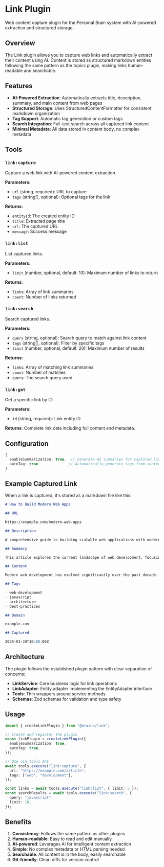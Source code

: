 # Link Plugin

Web content capture plugin for the Personal Brain system with AI-powered extraction and structured storage.

## Overview

The Link plugin allows you to capture web links and automatically extract their content using AI. Content is stored as structured markdown entities following the same pattern as the topics plugin, making links human-readable and searchable.

## Features

- **AI-Powered Extraction**: Automatically extracts title, description, summary, and main content from web pages
- **Structured Storage**: Uses StructuredContentFormatter for consistent markdown organization
- **Tag Support**: Automatic tag generation or custom tags
- **Search Integration**: Full-text search across all captured link content
- **Minimal Metadata**: All data stored in content body, no complex metadata

## Tools

### `link:capture`

Capture a web link with AI-powered content extraction.

**Parameters:**

- `url` (string, required): URL to capture
- `tags` (string[], optional): Optional tags for the link

**Returns:**

- `entityId`: The created entity ID
- `title`: Extracted page title
- `url`: The captured URL
- `message`: Success message

### `link:list`

List captured links.

**Parameters:**

- `limit` (number, optional, default: 10): Maximum number of links to return

**Returns:**

- `links`: Array of link summaries
- `count`: Number of links returned

### `link:search`

Search captured links.

**Parameters:**

- `query` (string, optional): Search query to match against link content
- `tags` (string[], optional): Filter by specific tags
- `limit` (number, optional, default: 20): Maximum number of results

**Returns:**

- `links`: Array of matching link summaries
- `count`: Number of matches
- `query`: The search query used

### `link:get`

Get a specific link by ID.

**Parameters:**

- `id` (string, required): Link entity ID

**Returns:**
Complete link data including full content and metadata.

## Configuration

```typescript
{
  enableSummarization: true,  // Generate AI summaries for captured links
  autoTag: true              // Automatically generate tags from content
}
```

## Example Captured Link

When a link is captured, it's stored as a markdown file like this:

```markdown
# How to Build Modern Web Apps

## URL

https://example.com/modern-web-apps

## Description

A comprehensive guide to building scalable web applications with modern tools and practices.

## Summary

This article explores the current landscape of web development, focusing on the tools and methodologies that have become essential for building modern applications...

## Content

Modern web development has evolved significantly over the past decade...

## Tags

- web-development
- javascript
- architecture
- best-practices

## Domain

example.com

## Captured

2025-01-30T10:00:00Z
```

## Architecture

The plugin follows the established plugin pattern with clear separation of concerns:

- **LinkService**: Core business logic for link operations
- **LinkAdapter**: Entity adapter implementing the EntityAdapter interface
- **Tools**: Thin wrappers around service methods
- **Schemas**: Zod schemas for validation and type safety

## Usage

```typescript
import { createLinkPlugin } from "@brains/link";

// Create and register the plugin
const linkPlugin = createLinkPlugin({
  enableSummarization: true,
  autoTag: true,
});

// Use via tools API
await tools.execute("link:capture", {
  url: "https://example.com/article",
  tags: ["web", "development"],
});

const links = await tools.execute("link:list", { limit: 5 });
const searchResults = await tools.execute("link:search", {
  query: "javascript",
  limit: 10,
});
```

## Benefits

1. **Consistency**: Follows the same pattern as other plugins
2. **Human-readable**: Easy to read and edit manually
3. **AI-powered**: Leverages AI for intelligent content extraction
4. **Simple**: No complex metadata or HTML parsing needed
5. **Searchable**: All content is in the body, easily searchable
6. **Git-friendly**: Clean diffs for version control
